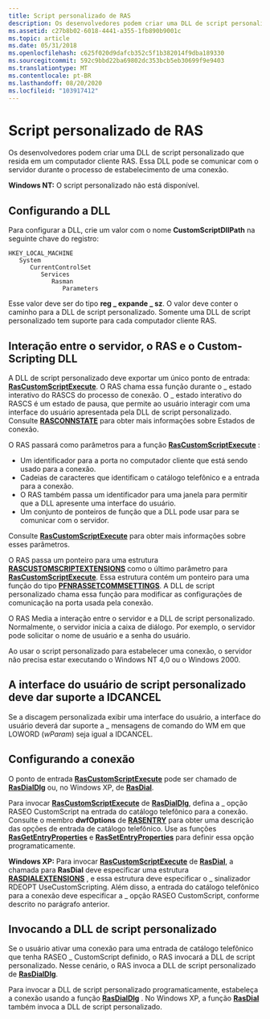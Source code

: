 ```yaml
---
title: Script personalizado de RAS
description: Os desenvolvedores podem criar uma DLL de script personalizado que resida em um computador cliente RAS. Essa DLL pode se comunicar com o servidor durante o processo de estabelecimento de uma conexão.
ms.assetid: c27b8b02-6018-4441-a355-1fb890b9001c
ms.topic: article
ms.date: 05/31/2018
ms.openlocfilehash: c625f020d9dafcb352c5f1b382014f9dba189330
ms.sourcegitcommit: 592c9bbd22ba69802dc353bcb5eb30699f9e9403
ms.translationtype: MT
ms.contentlocale: pt-BR
ms.lasthandoff: 08/20/2020
ms.locfileid: "103917412"
---
```

# <a name="ras-custom-scripting"></a>Script personalizado de RAS

Os desenvolvedores podem criar uma DLL de script personalizado que resida em um computador cliente RAS. Essa DLL pode se comunicar com o servidor durante o processo de estabelecimento de uma conexão.

**Windows NT:** O script personalizado não está disponível.

## <a name="setting-up-the-dll"></a>Configurando a DLL

Para configurar a DLL, crie um valor com o nome **CustomScriptDllPath** na seguinte chave do registro:

```
HKEY_LOCAL_MACHINE
   System
      CurrentControlSet
         Services
            Rasman
               Parameters
```

Esse valor deve ser do tipo **reg \_ expande \_ sz**. O valor deve conter o caminho para a DLL de script personalizado. Somente uma DLL de script personalizado tem suporte para cada computador cliente RAS.

## <a name="interaction-between-the-server-ras-and-the-custom-scripting-dll"></a>Interação entre o servidor, o RAS e o Custom-Scripting DLL

A DLL de script personalizado deve exportar um único ponto de entrada: [**RasCustomScriptExecute**](/windows/desktop/api/Ras/nc-ras-rascustomscriptexecutefn). O RAS chama essa função durante o \_ estado interativo do RASCS do processo de conexão. O \_ estado interativo do RASCS é um estado de pausa, que permite ao usuário interagir com uma interface do usuário apresentada pela DLL de script personalizado. Consulte [**RASCONNSTATE**](/previous-versions/windows/desktop/legacy/aa376727(v=vs.85)) para obter mais informações sobre Estados de conexão.

O RAS passará como parâmetros para a função [**RasCustomScriptExecute**](/windows/desktop/api/Ras/nc-ras-rascustomscriptexecutefn) :

-   Um identificador para a porta no computador cliente que está sendo usado para a conexão.
-   Cadeias de caracteres que identificam o catálogo telefônico e a entrada para a conexão.
-   O RAS também passa um identificador para uma janela para permitir que a DLL apresente uma interface do usuário.
-   Um conjunto de ponteiros de função que a DLL pode usar para se comunicar com o servidor.

Consulte [**RasCustomScriptExecute**](/windows/desktop/api/Ras/nc-ras-rascustomscriptexecutefn) para obter mais informações sobre esses parâmetros.

O RAS passa um ponteiro para uma estrutura [**RASCUSTOMSCRIPTEXTENSIONS**](/previous-versions/windows/desktop/legacy/aa376738(v=vs.85)) como o último parâmetro para [**RasCustomScriptExecute**](/windows/desktop/api/Ras/nc-ras-rascustomscriptexecutefn). Essa estrutura contém um ponteiro para uma função do tipo [**PFNRASSETCOMMSETTINGS**](/windows/desktop/api/Ras/nc-ras-pfnrassetcommsettings). A DLL de script personalizado chama essa função para modificar as configurações de comunicação na porta usada pela conexão.

O RAS Media a interação entre o servidor e a DLL de script personalizado. Normalmente, o servidor inicia a caixa de diálogo. Por exemplo, o servidor pode solicitar o nome de usuário e a senha do usuário.

Ao usar o script personalizado para estabelecer uma conexão, o servidor não precisa estar executando o Windows NT 4,0 ou o Windows 2000.

## <a name="custom-scripting-user-interface-must-support-idcancel"></a>A interface do usuário de script personalizado deve dar suporte a IDCANCEL

Se a discagem personalizada exibir uma interface do usuário, a interface do usuário deverá dar suporte a \_ mensagens de comando do WM em que LOWORD (*wParam*) seja igual a IDCANCEL.

## <a name="configuring-the-connection"></a>Configurando a conexão

O ponto de entrada [**RasCustomScriptExecute**](/windows/desktop/api/Ras/nc-ras-rascustomscriptexecutefn) pode ser chamado de [**RasDialDlg**](/windows/desktop/api/Rasdlg/nf-rasdlg-rasdialdlga) ou, no Windows XP, de [**RasDial**](/windows/desktop/api/Ras/nf-ras-rasdiala).

Para invocar [**RasCustomScriptExecute**](/windows/desktop/api/Ras/nc-ras-rascustomscriptexecutefn) de [**RasDialDlg**](/windows/desktop/api/Rasdlg/nf-rasdlg-rasdialdlga), defina a \_ opção RASEO CustomScript na entrada do catálogo telefônico para a conexão. Consulte o membro **dwfOptions** de [**RASENTRY**](/previous-versions/windows/desktop/legacy/aa377274(v=vs.85)) para obter uma descrição das opções de entrada de catálogo telefônico. Use as funções [**RasGetEntryProperties**](/windows/desktop/api/Ras/nf-ras-rasgetentrypropertiesa) e [**RasSetEntryProperties**](/windows/desktop/api/Ras/nf-ras-rassetentrypropertiesa) para definir essa opção programaticamente.

**Windows XP:** Para invocar [**RasCustomScriptExecute**](/windows/desktop/api/Ras/nc-ras-rascustomscriptexecutefn) de [**RasDial**](/windows/desktop/api/Ras/nf-ras-rasdiala), a chamada para **RasDial** deve especificar uma estrutura [**RASDIALEXTENSIONS**](/previous-versions/windows/desktop/legacy/aa377029(v=vs.85)) , e essa estrutura deve especificar o \_ sinalizador RDEOPT UseCustomScripting. Além disso, a entrada do catálogo telefônico para a conexão deve especificar a \_ opção RASEO CustomScript, conforme descrito no parágrafo anterior.

## <a name="invoking-the-custom-scripting-dll"></a>Invocando a DLL de script personalizado

Se o usuário ativar uma conexão para uma entrada de catálogo telefônico que tenha RASEO \_ CustomScript definido, o RAS invocará a DLL de script personalizado. Nesse cenário, o RAS invoca a DLL de script personalizado de [**RasDialDlg**](/windows/desktop/api/Rasdlg/nf-rasdlg-rasdialdlga).

Para invocar a DLL de script personalizado programaticamente, estabeleça a conexão usando a função [**RasDialDlg**](/windows/desktop/api/Rasdlg/nf-rasdlg-rasdialdlga) . No Windows XP, a função [**RasDial**](/windows/desktop/api/Ras/nf-ras-rasdiala) também invoca a DLL de script personalizado.

 

 